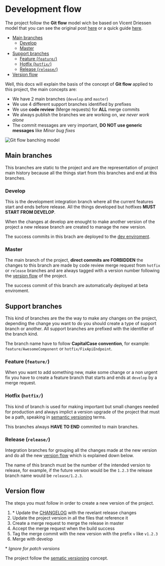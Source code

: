 # Development flow

The project follow the **Git flow** model wich be based on Vicent Driessen model that you
can see the original post [here](http://nvie.com/posts/a-successful-git-branching-model/)
or a quick guide [here](http://danielkummer.github.io/git-flow-cheatsheet/).

- [Main branches](#main-branches)
  - [Develop](#develop)
  - [Master](#master)
- [Support branches](#support-branches)
  - [Feature (`feature/`)](#feature-feature)
  - [Hotfix (`hotfix/`)](#hotfix-hotfix)
  - [Release (`release/`)](#release-release)
- [Version flow](#version-flow)

Well, this docs will explain the basis of the concept of **Git flow** applied to this project, the
main concepts are:

- We have 2 main branches (`develop` and `master`)
- We use 4 different support branches identified by prefixes
- We use **code review** (Merge requests) for **ALL** merge commits
- We always publish the branches we are working on, _we never work alone_
- The commit messages are very important, **DO NOT use generic messages** like _Minor bug fixes_

![Git flow banching model](http://nvie.com/img/git-model@2x.png)

## Main branches

This branches are static to the project and are the representation of project main history
because all the things start from this branches and end at this branches.

### Develop

This is the development integration branch where all the current features start
and ends before release. All the things developed but hotfixes **MUST START FROM DEVELOP**.

When the changes at develop are enought to make another version of the project a new
release branch are created to manage the new version.

The success commits in this brach are deployed to the [dev enviroment](http://eqonecta.tsurudev.qdqmedia.com/).

### Master

The main branch of the project, **direct commits are FORBIDDEN** the changes to this branch are made
by code review merge request from `hotfix` or `release` branches and are always tagged with a version
number following the [version flow](#version-flow) of the project.

The success commit of this branch are automatically deployed at beta enviroment.

## Support branches

This kind of branches are the the way to make any changes on the project, depending the change you want
to do you should create a type of support branch or another. All support branches are prefixed with
the identifier of the branch kind.

The branch name have to follow **CapitalCase convention**, for example: `feature/AwesomeComponent` or
`hotfix/FixApiEndpoint`.

### Feature (`feature/`)

When you want to add something new, make some change or a non urgent fix
you have to create a feature branch
that starts and ends at `develop` by a merge request.

### Hotfix (`hotfix/`)

This kind of branch is used for making important but small changes needed for production and always implict
a version upgrade of the project that must be a path, speaking in
[semantic versioning](http://semver.org/) terms.

This branches always **HAVE TO END** commited to main branches.

### Release (`release/`)

Integration branches for grouping all the changes made at the new version
and do all the new [version flow](#version-flow) which is explained down below.

The name of this branch must be the number of the intended version to release, for example,
if the future version would be the `1.2.3` the release branch name would be `release/1.2.3`.

## Version flow

The steps you must follow in order to create a new version of the project.

1. \* Update the [CHANGELOG](CHANGELOG.md) with the revelant release changes
1. Update the project version in all the files that reference it
1. Create a merge request to merge the release in master
1. Accept the merge request when the build success
1. Tag the merge commit with the new version with the prefix `v` like `v1.2.3`
1. Merge with develop

\* _Ignore for patch versions_

The project follow the [sematic versioning](http://semver.org/) concept.